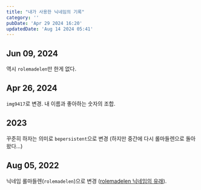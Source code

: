 ```yaml
---
title: "내가 사용한 닉네임의 기록"
category: ''
pubDate: 'Apr 29 2024 16:20'
updatedDate: 'Aug 14 2024 05:41'
---
```


## Jun 09, 2024
역시 `rolemadelen`만 한게 없다.

## Apr 26, 2024

`img9417`로 변경. 내 이름과 좋아하는 숫자의 조합.

## 2023

꾸준히 하자는 의미로 `bepersistent`으로 변경 (하지만 중간에 다시 롤마들렌으로 돌아왔다...)

## Aug 05, 2022

닉네임 롤마들렌(`rolemadelen`)으로 변경 ([rolemadelen 닉네임의 유래](/notes/rolemadelen_닉네임의_유래)).
